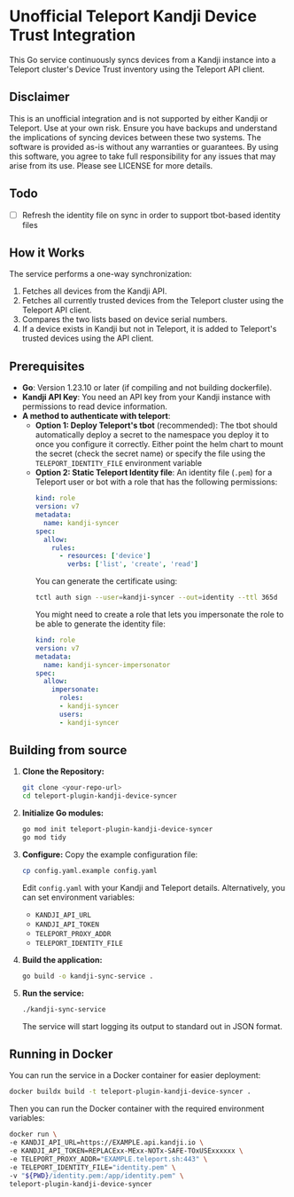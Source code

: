 # Unofficial Teleport Kandji Device Trust Integration

This Go service continuously syncs devices from a Kandji instance into a Teleport cluster's Device Trust inventory using the Teleport API client.

## Disclaimer
This is an unofficial integration and is not supported by either Kandji or Teleport. Use at your own risk. Ensure you have backups and understand the implications of syncing devices between these two systems.
The software is provided as-is without any warranties or guarantees. By using this software, you agree to take full responsibility for any issues that may arise from its use. Please see LICENSE for more details.

## Todo

- [ ] Refresh the identity file on sync in order to support tbot-based identity files

## How it Works

The service performs a one-way synchronization:
1.  Fetches all devices from the Kandji API.
2.  Fetches all currently trusted devices from the Teleport cluster using the Teleport API client.
3.  Compares the two lists based on device serial numbers.
4.  If a device exists in Kandji but not in Teleport, it is added to Teleport's trusted devices using the API client.

## Prerequisites

- **Go**: Version 1.23.10 or later (if compiling and not building dockerfile).
- **Kandji API Key**: You need an API key from your Kandji instance with permissions to read device information.
- **A method to authenticate with teleport**:
  - **Option 1: Deploy Teleport's tbot** (recommended): The tbot should automatically deploy a secret to the namespace you deploy it to once you configure it correctly. Either point the helm chart to mount the secret (check the secret name) or specify the file using the `TELEPORT_IDENTITY_FILE` environment variable
  - **Option 2: Static Teleport Identity file**: An identity file (`.pem`) for a Teleport user or bot with a role that has the following permissions:
    ```yaml
    kind: role
    version: v7
    metadata:
      name: kandji-syncer
    spec:
      allow:
        rules:
          - resources: ['device']
            verbs: ['list', 'create', 'read']
    ```
    You can generate the certificate using:
    ```bash
    tctl auth sign --user=kandji-syncer --out=identity --ttl 365d
    ```
    You might need to create a role that lets you impersonate the role to be able to generate the identity file:
    ```yaml
    kind: role
    version: v7
    metadata:
      name: kandji-syncer-impersonator
    spec:
      allow:
        impersonate:
          roles:
          - kandji-syncer
          users:
          - kandji-syncer
    ```

## Building from source

1.  **Clone the Repository:**
    ```bash
    git clone <your-repo-url>
    cd teleport-plugin-kandji-device-syncer
    ```

2.  **Initialize Go modules:**
    ```bash
    go mod init teleport-plugin-kandji-device-syncer
    go mod tidy
    ```

3.  **Configure:**
    Copy the example configuration file:
    ```bash
    cp config.yaml.example config.yaml
    ```
    Edit `config.yaml` with your Kandji and Teleport details. Alternatively, you can set environment variables:
    -   `KANDJI_API_URL`
    -   `KANDJI_API_TOKEN`
    -   `TELEPORT_PROXY_ADDR`
    -   `TELEPORT_IDENTITY_FILE`

4.  **Build the application:**
    ```bash
    go build -o kandji-sync-service .
    ```

5.  **Run the service:**
    ```bash
    ./kandji-sync-service
    ```
    The service will start logging its output to standard out in JSON format.

## Running in Docker

You can run the service in a Docker container for easier deployment:

```bash
docker buildx build -t teleport-plugin-kandji-device-syncer .
```

Then you can run the Docker container with the required environment variables:

```bash
docker run \
-e KANDJI_API_URL=https://EXAMPLE.api.kandji.io \
-e KANDJI_API_TOKEN=REPLACExx-MExx-NOTx-SAFE-TOxUSExxxxxx \
-e TELEPORT_PROXY_ADDR="EXAMPLE.teleport.sh:443" \
-e TELEPORT_IDENTITY_FILE="identity.pem" \
-v "${PWD}/identity.pem:/app/identity.pem" \
teleport-plugin-kandji-device-syncer
```
